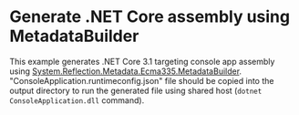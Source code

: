 # Generate .NET Core assembly using MetadataBuilder

This example generates .NET Core 3.1 targeting console app assembly using [System.Reflection.Metadata.Ecma335.MetadataBuilder](https://docs.microsoft.com/en-us/dotnet/api/system.reflection.metadata.ecma335.metadatabuilder). "ConsoleApplication.runtimeconfig.json" file should be copied into the output directory to run the generated file using shared host (`dotnet ConsoleApplication.dll` command).
